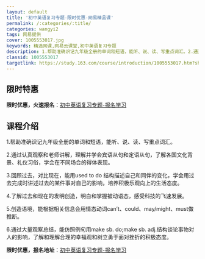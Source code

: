 ```yaml
---
layout: default
title: '初中英语复习专题-限时优惠-网易精品课'
permalink: /:categories/:title/
categories: wangyi2
tags: 网易提供
cover: 1005553017.jpg
keywords: 精选网课,网易云课堂,初中英语复习专题
description: 1.帮助准确识记九年级全册的单词和短语，能听、说、读、写重点词汇。2.通过认真观察和老师讲解，理解并学会宾语从句和定语从
classid: 1005553017
targetlink: https://study.163.com/course/introduction/1005553017.htm?share=1&shareId=1025206652&utm_campaign=share&utm_medium=iphoneShare&utm_source=&utm_u=1025206652
---
```


## 限时特惠

**限时优惠，火速报名**：[初中英语复习专题-报名学习](https://study.163.com/course/introduction/1005553017.htm?share=1&shareId=1025206652&utm_campaign=share&utm_medium=iphoneShare&utm_source=&utm_u=1025206652)

## 课程介绍

1.帮助准确识记九年级全册的单词和短语，能听、说、读、写重点词汇。

2.通过认真观察和老师讲解，理解并学会宾语从句和定语从句，了解各国文化背景、礼仪习俗，学会在不同场合的得体表现。

3.回顾过去，对比现在，能用used to do 结构描述自己和同伴的变化，学会用过去完成时讲述过去的某件事对自己的影响，培养积极乐观向上的生活态度。



4.了解过去和现在的发明创造，明白和掌握被动语态，感受科技的飞速发展。

5.创造语境，能根据相关信息会用情态动词can’t、could、may/might、must做推断。

6.通过大量观察总结，能仿照例句用make sb. do;make sb. adj.结构谈论事物对人的影响，了解和理解合理的幸福观和树立勇于面对挫折的积极态度。

**限时优惠，报名地址**：[初中英语复习专题-报名学习](https://study.163.com/course/introduction/1005553017.htm?share=1&shareId=1025206652&utm_campaign=share&utm_medium=iphoneShare&utm_source=&utm_u=1025206652)


